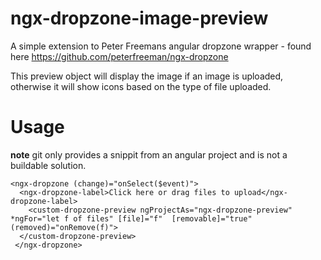 # ngx-dropzone-image-preview
A simple extension to Peter Freemans angular dropzone wrapper - found here https://github.com/peterfreeman/ngx-dropzone

This preview object will display the image if an image is uploaded, otherwise it will show icons based on the type of file uploaded.

# Usage
**note** git only provides a snippit from an angular project and is not a buildable solution.  

```
<ngx-dropzone (change)="onSelect($event)">
  <ngx-dropzone-label>Click here or drag files to upload</ngx-dropzone-label>
    <custom-dropzone-preview ngProjectAs="ngx-dropzone-preview" *ngFor="let f of files" [file]="f"  [removable]="true" (removed)="onRemove(f)">
  </custom-dropzone-preview>
 </ngx-dropzone>
 ```
